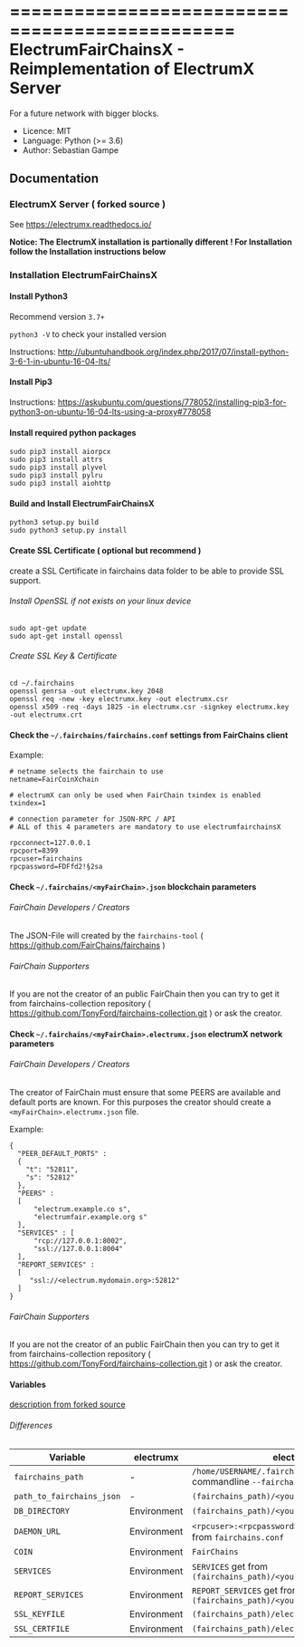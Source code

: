===============================================
ElectrumFairChainsX - Reimplementation of ElectrumX Server
===============================================

For a future network with bigger blocks.

* Licence: MIT
* Language: Python (>= 3.6)
* Author: Sebastian Gampe

## Documentation

### ElectrumX Server ( forked source )
See https://electrumx.readthedocs.io/

**Notice: The ElectrumX installation is partionally different ! For Installation follow the Installation instructions below**

### Installation ElectrumFairChainsX

#### Install Python3
Recommend version `3.7+`

`python3 -V` to check your installed version

Instructions:
http://ubuntuhandbook.org/index.php/2017/07/install-python-3-6-1-in-ubuntu-16-04-lts/

#### Install Pip3

Instructions:
https://askubuntu.com/questions/778052/installing-pip3-for-python3-on-ubuntu-16-04-lts-using-a-proxy#778058

#### Install required python packages
~~~
sudo pip3 install aiorpcx
sudo pip3 install attrs
sudo pip3 install plyvel
sudo pip3 install pylru
sudo pip3 install aiohttp
~~~

#### Build and Install ElectrumFairChainsX
~~~
python3 setup.py build
sudo python3 setup.py install
~~~

#### Create SSL Certificate ( optional but recommend )
create a SSL Certificate in fairchains data folder to be able to provide SSL support.

###### Install OpenSSL if not exists on your linux device
~~~
sudo apt-get update
sudo apt-get install openssl
~~~

###### Create SSL Key & Certificate
~~~
cd ~/.fairchains
openssl genrsa -out electrumx.key 2048
openssl req -new -key electrumx.key -out electrumx.csr
openssl x509 -req -days 1825 -in electrumx.csr -signkey electrumx.key -out electrumx.crt
~~~

#### Check the `~/.fairchains/fairchains.conf` settings from FairChains client

Example:
~~~
# netname selects the fairchain to use
netname=FairCoinXchain

# electrumX can only be used when FairChain txindex is enabled
txindex=1

# connection parameter for JSON-RPC / API
# ALL of this 4 parameters are mandatory to use electrumfairchainsX

rpcconnect=127.0.0.1
rpcport=8399
rpcuser=fairchains
rpcpassword=FDFfd2!§2sa
~~~


#### Check `~/.fairchains/<myFairChain>.json` blockchain parameters

###### FairChain Developers / Creators
The JSON-File will created by the `fairchains-tool` ( https://github.com/FairChains/fairchains )

###### FairChain Supporters
If you are not the creator of an public FairChain then you  can try to get it from fairchains-collection repository ( https://github.com/TonyFord/fairchains-collection.git ) or ask the creator.

#### Check `~/.fairchains/<myFairChain>.electrumx.json` electrumX network parameters

###### FairChain Developers / Creators
The creator of FairChain must ensure that some PEERS are available and default ports are known.
For this purposes the creator should create a `<myFairChain>.electrumx.json` file.

Example:
~~~
{
  "PEER_DEFAULT_PORTS" :
  {
    "t": "52811",
    "s": "52812"
  },
  "PEERS" :
  [
      "electrum.example.co s",
      "electrumfair.example.org s"
  ],
  "SERVICES" : [
      "rcp://127.0.0.1:8002",
      "ssl://127.0.0.1:8004"
  ],
  "REPORT_SERVICES" :
  [
     "ssl://<electrum.mydomain.org>:52812"
  ]
}
~~~

###### FairChain Supporters
If you are not the creator of an public FairChain then you  can try to get it from fairchains-collection repository ( https://github.com/TonyFord/fairchains-collection.git ) or ask the creator.


#### Variables

[description from forked source](./docs/environment.rst)


###### Differences

| Variable | electrumx | electrumfairchainsx |
| ------ | ------ | ------ |
| `fairchains_path` | - | `/home/USERNAME/.fairchains/`<br>commandline `--fairchains-path <yourpath>` |
| `path_to_fairchains_json` | - | `(fairchains_path)/<your_fairchain_name>.json` |
| `DB_DIRECTORY` | Environment | `(fairchains_path)/<your_fairchain_name>.electrumX` |
| `DAEMON_URL` | Environment | `<rpcuser>:<rpcpassword>@<rpcconnect>:<rpcport>` get from `fairchains.conf` |
| `COIN` | Environment | `FairChains` |
| `SERVICES` | Environment | `SERVICES` get from `(fairchains_path)/<your_fairchain_name>.electrumx.json` |
| `REPORT_SERVICES` | Environment | `REPORT_SERVICES` get from `(fairchains_path)/<your_fairchain_name>.electrumx.json` |
| `SSL_KEYFILE` | Environment | `(fairchains_path)/electrumx.key` |
| `SSL_CERTFILE` | Environment | `(fairchains_path)/electrumx.crt` |
